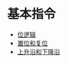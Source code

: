 # 基本指令

- [位逻辑](./01-Basic/09-set.md)
- [置位和复位](./01-Basic/09-set.md)
- [上升沿和下降沿](./01-Basic/07-Edge.md)